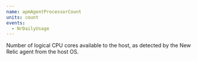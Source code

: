 ```yaml
---
name: apmAgentProcessorCount
units: count
events:
  - NrDailyUsage
---
```


Number of logical CPU cores available to the host, as detected by the New Relic agent from the host OS.